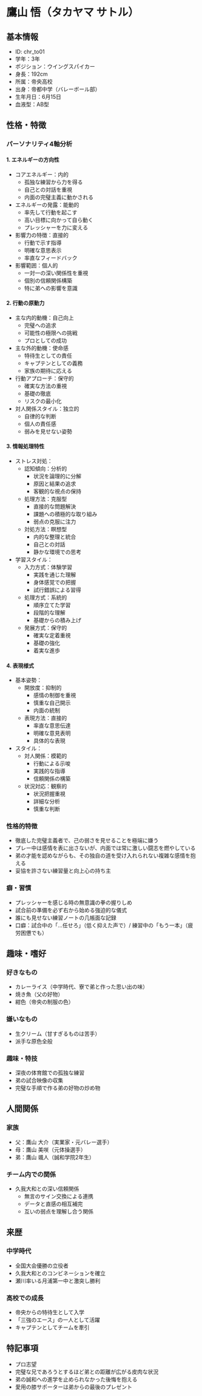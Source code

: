 # 鷹山 悟（タカヤマ サトル）

## 基本情報
- ID: chr_to01
- 学年：3年
- ポジション：ウイングスパイカー
- 身長：192cm
- 所属：帝央高校
- 出身：帝都中学（バレーボール部）
- 生年月日：6月15日
- 血液型：AB型

## 性格・特徴

### パーソナリティ4軸分析
#### 1. エネルギーの方向性
- コアエネルギー：内的
  * 孤独な練習から力を得る
  * 自己との対話を重視
  * 内面の完璧主義に動かされる
- エネルギーの発露：能動的
  * 率先して行動を起こす
  * 高い目標に向かって自ら動く
  * プレッシャーを力に変える
- 影響力の特徴：直接的
  * 行動で示す指導
  * 明確な意思表示
  * 率直なフィードバック
- 影響範囲：個人的
  * 一対一の深い関係性を重視
  * 個別の信頼関係構築
  * 特に弟への影響を意識

#### 2. 行動の原動力
- 主な内的動機：自己向上
  * 完璧への追求
  * 可能性の極限への挑戦
  * プロとしての成功
- 主な外的動機：使命感
  * 特待生としての責任
  * キャプテンとしての義務
  * 家族の期待に応える
- 行動アプローチ：保守的
  * 確実な方法の重視
  * 基礎の徹底
  * リスクの最小化
- 対人関係スタイル：独立的
  * 自律的な判断
  * 個人の責任感
  * 弱みを見せない姿勢

#### 3. 情報処理特性
- ストレス対処：
  - 認知傾向：分析的
    * 状況を論理的に分解
    * 原因と結果の追求
    * 客観的な視点の保持
  - 処理方法：克服型
    * 直接的な問題解決
    * 課題への積極的な取り組み
    * 弱点の克服に注力
  - 対処方法：瞑想型
    * 内的な整理と統合
    * 自己との対話
    * 静かな環境での思考
- 学習スタイル：
  - 入力方式：体験学習
    * 実践を通じた理解
    * 身体感覚での把握
    * 試行錯誤による習得
  - 処理方式：系統的
    * 順序立てた学習
    * 段階的な理解
    * 基礎からの積み上げ
  - 発展方式：保守的
    * 確実な定着重視
    * 基礎の強化
    * 着実な進歩

#### 4. 表現様式
- 基本姿勢：
  - 開放度：抑制的
    * 感情の制御を重視
    * 慎重な自己開示
    * 内面の統制
  - 表現方法：直接的
    * 率直な意思伝達
    * 明確な意見表明
    * 具体的な表現
- スタイル：
  - 対人関係：模範的
    * 行動による示唆
    * 実践的な指導
    * 信頼関係の構築
  - 状況対応：観察的
    * 状況把握重視
    * 詳細な分析
    * 慎重な判断

### 性格的特徴
- 徹底した完璧主義者で、己の弱さを見せることを極端に嫌う
- プレー中は感情を表に出さないが、内面では常に激しい闘志を燃やしている
- 弟の才能を認めながらも、その独自の道を受け入れられない複雑な感情を抱える
- 妥協を許さない練習量と向上心の持ち主

### 癖・習慣
- プレッシャーを感じる時の無意識の拳の握りしめ
- 試合前の準備を必ず右から始める強迫的な儀式
- 誰にも見せない練習ノートの几帳面な記録
- 口癖：試合中の「...任せろ」（低く抑えた声で）/ 練習中の「もう一本」（疲労困憊でも）

## 趣味・嗜好
### 好きなもの
- カレーライス（中学時代、寮で弟と作った思い出の味）
- 焼き魚（父の好物）
- 紺色（帝央の制服の色）

### 嫌いなもの
- 生クリーム（甘すぎるものは苦手）
- 派手な原色全般

### 趣味・特技
- 深夜の体育館での孤独な練習
- 弟の試合映像の収集
- 完璧な手順で作る弟の好物の炒め物

## 人間関係
### 家族
- 父：鷹山 大介（実業家・元バレー選手）
- 母：鷹山 美咲（元体操選手）
- 弟：鷹山 颯人（誠和学院2年生）

### チーム内での関係
- 久我大和との深い信頼関係
  - 無言のサイン交換による連携
  - データと直感の相互補完
  - 互いの弱点を理解し合う関係

## 来歴
### 中学時代
- 全国大会優勝の立役者
- 久我大和とのコンビネーションを確立
- 瀬川率いる月浦第一中と激突し勝利

### 高校での成長
- 帝央からの特待生として入学
- 「三強のエース」の一人として活躍
- キャプテンとしてチームを牽引

## 特記事項
- プロ志望
- 完璧な兄であろうとするほど弟との距離が広がる皮肉な状況
- 弟の誠和への進学を止められなかった後悔を抱える
- 愛用の膝サポーターは弟からの最後のプレゼント